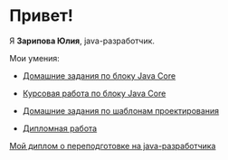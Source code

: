 # Привет!

Я **Зарипова Юлия**, java-разработчик.

Мои умения:
* [Домашние задания по блоку Java Core](https://github.com/markunina/homework_java_core)

* [Курсовая работа по блоку Java Core](https://github.com/markunina/Diplom_Java_Core.git)

* [Домашние задания по шаблонам проектирования](https://github.com/markunina/homework_patterns)

* [Дипломная работа](https://github.com/markunina/Diplom_search_engine.git)

[Мой диплом о переподготовке на java-разработчика](https://github.com/markunina/Diplom_Scan/blob/main/img/Diplom.pdf)
